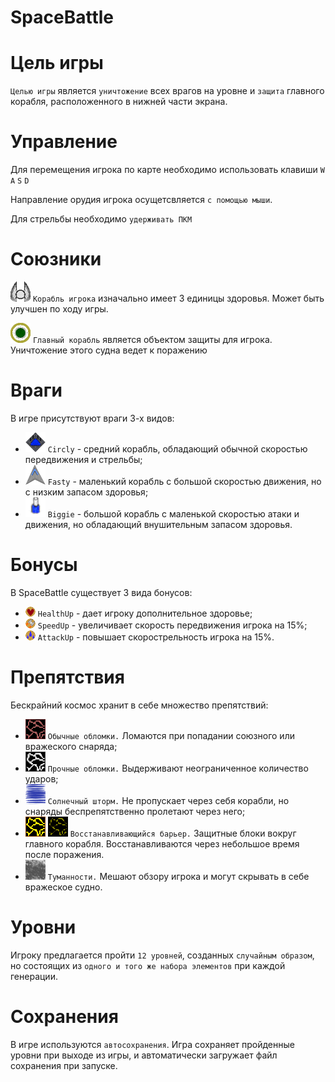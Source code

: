 # SpaceBattle
# Цель игры
`Целью игры` является `уничтожение` всех врагов на уровне и `защита` главного корабля, расположенного в нижней части экрана.
# Управление
Для перемещения игрока по карте необходимо использовать клавиши `W` `A` `S` `D`

Направление орудия игрока осущетсвляется `с помощью мыши`. 

Для стрельбы необходимо `удерживать ПКМ`

# Союзники
![Изображение корабля игрока](img/Player.png) 
`Корабль игрока` изначально имеет 3 единицы здоровья. Может быть улучшен по ходу игры.

![Изображение главного корабля](img/Mothership.png) 
`Главный корабль` является объектом защиты для игрока. Уничтожение этого судна ведет к поражению

# Враги
В игре присутствуют враги 3-х видов:
+ ![Изображение Circly](img/Circly.png) 
`Circly` - средний корабль, обладающий обычной скоростью передвижения и стрельбы;
+  ![Изображение Fasty](img/Fasty.png) 
`Fasty` - маленький корабль с большой скоростью движения, но с низким запасом здоровья;
+ ![Изображение Biggie](img/Biggie.png) 
`Biggie` - большой корабль с маленькой скоростью атаки и движения, но обладающий внушительным запасом здоровья.
# Бонусы 
В SpaceBattle существует 3 вида бонусов:
+ ![Изображение Biggie](img/HealthUp.png) 
`HealthUp` - дает игроку дополнительное здоровье;
+ ![Изображение Biggie](img/SpeedUp.png)
 `SpeedUp` - увеличивает скорость передвижения игрока на 15%;
+ ![Изображение Biggie](img/AttackUp.png) 
 `AttackUp` - повышает скорострельность игрока на 15%.
# Препятствия
Бескрайний космос хранит в себе множество препятствий:
+ ![Изображение Biggie](img/Breakable.png) 
`Обычные обломки.` Ломаются при попадании союзного или вражеского снаряда;
+ ![Изображение Biggie](img/Unbreakable.png) 
`Прочные обломки.` Выдерживают неограниченное количество ударов;
+ ![Изображение Biggie](img/Storm.png) 
`Солнечный шторм.` Не пропускает через себя корабли, но снаряды беспрепятственно пролетают через него;
+ ![Изображение Biggie](img/PhoenixAlive.png) ![Изображение Biggie](img/PhoenixDead.png) 
`Восстанавливающийся барьер.` Защитные блоки вокруг главного корабля. Восстанавливаются через небольшое время после поражения.
+ ![Изображение Biggie](img/Fog.png) 
`Туманности.` Мешают обзору игрока и могут скрывать в себе вражеское судно.

# Уровни
Игроку предлагается пройти `12 уровней`, созданных `случайным образом`, но состоящих из `одного и того же набора элементов` при каждой генерации.

# Сохранения 
В игре используются `автосохранения`. Игра сохраняет пройденные уровни при выходе из игры, и автоматически загружает файл сохранения при запуске.